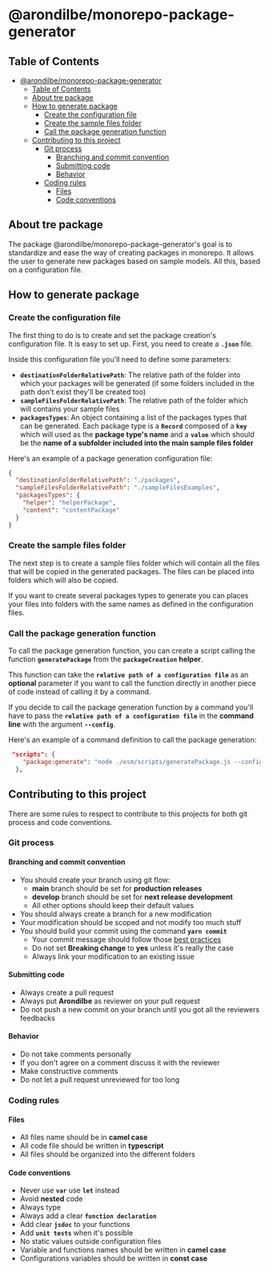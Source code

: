 # @arondilbe/monorepo-package-generator

## Table of Contents

- [@arondilbe/monorepo-package-generator](#arondilbemonorepo-package-generator)
  - [Table of Contents](#table-of-contents)
  - [About tre package](#about-tre-package)
  - [How to generate package](#how-to-generate-package)
    - [Create the configuration file](#create-the-configuration-file)
    - [Create the sample files folder](#create-the-sample-files-folder)
    - [Call the package generation function](#call-the-package-generation-function)
  - [Contributing to this project](#contributing-to-this-project)
    - [Git process](#git-process)
      - [Branching and commit convention](#branching-and-commit-convention)
      - [Submitting code](#submitting-code)
      - [Behavior](#behavior)
    - [Coding rules](#coding-rules)
      - [Files](#files)
      - [Code conventions](#code-conventions)

## About tre package

The package @arondilbe/monorepo-package-generator's goal is to standardize and ease the way of creating packages in monorepo. It allows the user to generate new packages based on sample models. All this, based on a configuration file.

## How to generate package

### Create the configuration file

The first thing to do is to create and set the package creation's configuration file. It is easy to set up. First, you need to create a **`.json`** file.

Inside this configuration file you'll need to define some parameters:

- **`destinationFolderRelativePath`**: The relative path of the folder into which your packages will be generated (if some folders included in the path don't exist they'll be created too)
- **`sampleFilesFolderRelativePath`**: The relative path of the folder which will contains your sample files
- **`packagesTypes`**: An object containing a list of the packages types that can be generated. Each package type is a **`Record`** composed of a **`key`** which will used as the **package type's name** and a **`value`** which should be the **name of a subfolder included into the main sample files folder**

Here's an example of a package generation configuration file:

```json
{
  "destinationFolderRelativePath": "./packages",
  "sampleFilesFolderRelativePath": "./sampleFilesExamples",
  "packagesTypes": {
    "helper": "helperPackage",
    "content": "contentPackage"
  }
}
```

### Create the sample files folder

The next step is to create a sample files folder which will contain all the files that will be copied in the generated packages. The files can be placed into folders which will also be copied.

If you want to create several packages types to generate you can places your files into folders with the same names as defined in the configuration files.

### Call the package generation function

To call the package generation function, you can create a script calling the function **`generatePackage`** from the **`packageCreation`** **helper**.

This function can take the **`relative path of a configuration file`** as an **optional** parameter if you want to call the function directly in another piece of code instead of calling it by a command.

If you decide to call the package generation function by a command you'll have to pass the **`relative path of a configuration file`** in the **command line** with the argument **`--config`**.

Here's an example of a command definition to call the package generation:

```json
 "scripts": {
    "package:generate": "node ./esm/scripts/generatePackage.js --config ./packageGenerationExample.config.json"
  },
```

## Contributing to this project

There are some rules to respect to contribute to this projects for both git process and code conventions.

### Git process

#### Branching and commit convention

- You should create your branch using git flow:
  - **main** branch should be set for **production releases**
  - **develop** branch should be set for **next release development**
  - All other options should keep their default values
- You should always create a branch for a new modification
- Your modification should be scoped and not modify too much stuff
- You should build your commit using the command **`yarn commit`**
  - Your commit message should follow those [best practices](https://cbea.ms/git-commit/)
  - Do not set **Breaking change** to **yes** unless it's really the case
  - Always link your modification to an existing issue

#### Submitting code

- Always create a pull request
- Always put **Arondilbe** as reviewer on your pull request
- Do not push a new commit on your branch until you got all the reviewers feedbacks

#### Behavior

- Do not take comments personally
- If you don't agree on a comment discuss it with the reviewer
- Make constructive comments
- Do not let a pull request unreviewed for too long

### Coding rules

#### Files

- All files name should be in **camel case**
- All code file should be written in **typescript**
- All files should be organized into the different folders

#### Code conventions

- Never use **`var`** use **`let`** instead
- Avoid **nested** code
- Always type
- Always add a clear **`function declaration`**
- Add clear **`jsdoc`** to your functions
- Add **`unit tests`** when it's possible
- No static values outside configuration files
- Variable and functions names should be written in **camel case**
- Configurations variables should be written in **const case**
